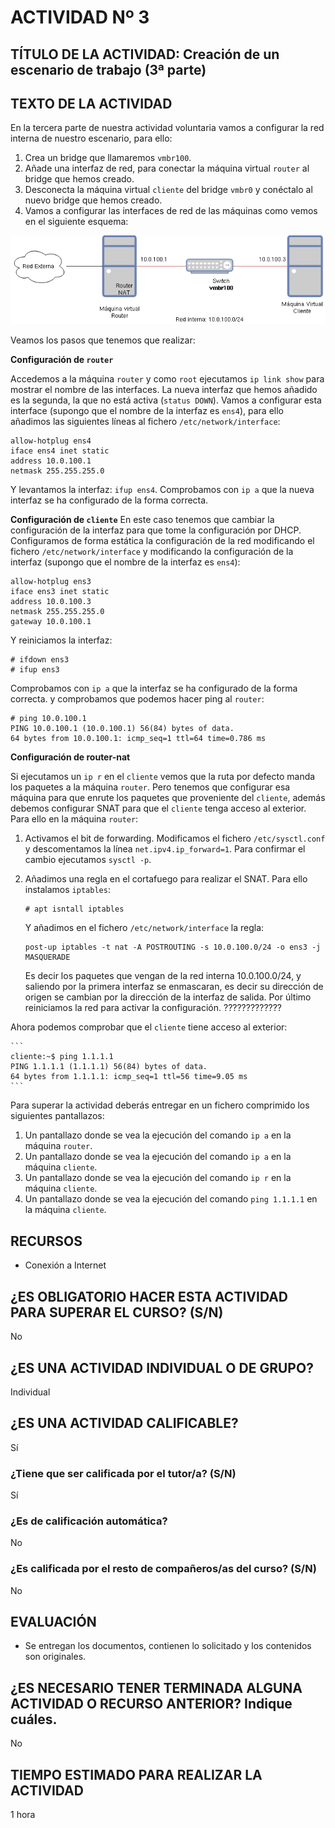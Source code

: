# ACTIVIDAD Nº 3

## TÍTULO DE LA ACTIVIDAD: Creación de un escenario de trabajo (3ª parte)

## TEXTO DE LA ACTIVIDAD

En la tercera parte de nuestra actividad voluntaria vamos a configurar la red interna de nuestro escenario, para ello:

1. Crea un bridge que llamaremos `vmbr100`.
2. Añade una interfaz de red, para conectar la máquina virtual `router` al bridge que hemos creado.
3. Desconecta la máquina virtual `cliente` del bridge `vmbr0` y conéctalo al nuevo bridge que hemos creado.
4. Vamos a configurar las interfaces de red de las máquinas como vemos en el siguiente esquema:

![escenario](img/escenario_tareas_voluntarias_red.drawio.png)

Veamos los pasos que tenemos que realizar:

**Configuración de `router`**

Accedemos a la máquina `router` y como `root` ejecutamos `ip link show` para mostrar el nombre de las interfaces. La nueva interfaz que hemos añadido es la segunda, la que no está activa (`status DOWN`). Vamos a configurar esta interface (supongo que el nombre de la interfaz es `ens4`), para ello añadimos las siguientes líneas al fichero `/etc/network/interface`:

```
allow-hotplug ens4
iface ens4 inet static
address 10.0.100.1
netmask 255.255.255.0
```

Y levantamos la interfaz: `ifup ens4`. Comprobamos con `ip a` que la nueva interfaz se ha configurado de la forma correcta.
   
**Configuración de `cliente`**
En este caso tenemos que cambiar la configuración de la interfaz para que tome la configuración por DHCP. Configuramos de forma estática la configuración de la red modificando el fichero `/etc/network/interface` y modificando la configuración de la interfaz (supongo que el nombre de la interfaz es `ens4`):

```
allow-hotplug ens3
iface ens3 inet static
address 10.0.100.3
netmask 255.255.255.0
gateway 10.0.100.1
```

Y reiniciamos la interfaz:

```
# ifdown ens3
# ifup ens3
```

Comprobamos con `ip a` que la interfaz se ha configurado de la forma correcta. y comprobamos que podemos hacer ping al `router`:

```
# ping 10.0.100.1
PING 10.0.100.1 (10.0.100.1) 56(84) bytes of data.
64 bytes from 10.0.100.1: icmp_seq=1 ttl=64 time=0.786 ms
```

**Configuración de router-nat**

Si ejecutamos un `ip r` en el `cliente` vemos que la ruta por defecto manda los paquetes a la máquina `router`. Pero tenemos que configurar esa máquina para que enrute los paquetes que proveniente del `cliente`, además debemos configurar SNAT para que el `cliente` tenga acceso al exterior. Para ello en la máquina `router`:

1. Activamos el bit de forwarding. Modificamos el fichero `/etc/sysctl.conf` y descomentamos la línea `net.ipv4.ip_forward=1`. Para confirmar el cambio ejecutamos `sysctl -p`.
2. Añadimos una regla en el cortafuego para realizar el SNAT. Para ello instalamos `iptables`:

    ```
    # apt isntall iptables
    ```

    Y añadimos en el fichero `/etc/network/interface` la regla:

    ```
    post-up iptables -t nat -A POSTROUTING -s 10.0.100.0/24 -o ens3 -j MASQUERADE
    ```
    Es decir los paquetes que vengan de la red interna 10.0.100.0/24, y saliendo por la primera interfaz se enmascaran, es decir su dirección de origen se cambian por la dirección de la interfaz de salida. Por último reiniciamos la red para activar la configuración. ?????????????

Ahora podemos comprobar que el `cliente` tiene acceso al exterior:

    ```
    cliente:~$ ping 1.1.1.1
    PING 1.1.1.1 (1.1.1.1) 56(84) bytes of data.
    64 bytes from 1.1.1.1: icmp_seq=1 ttl=56 time=9.05 ms
    ```

Para superar la actividad deberás entregar en un fichero comprimido los siguientes pantallazos:

1. Un pantallazo donde se vea la ejecución del comando `ip a` en la máquina `router`.
2. Un pantallazo donde se vea la ejecución del comando `ip a` en la máquina `cliente`.
3. Un pantallazo donde se vea la ejecución del comando `ip r` en la máquina `cliente`.
4. Un pantallazo donde se vea la ejecución del comando `ping 1.1.1.1` en la máquina `cliente`.

## RECURSOS

* Conexión a Internet

## ¿ES OBLIGATORIO HACER ESTA ACTIVIDAD PARA SUPERAR EL CURSO? (S/N)

No

## ¿ES UNA ACTIVIDAD INDIVIDUAL O DE GRUPO?

Individual

## ¿ES UNA ACTIVIDAD CALIFICABLE?

Sí

### ¿Tiene que ser calificada por el tutor/a? (S/N)

Sí

### ¿Es de calificación automática?

No

### ¿Es calificada por el resto de compañeros/as del curso? (S/N)

No

## EVALUACIÓN

* Se entregan los documentos, contienen lo solicitado y los contenidos son originales.

## ¿ES NECESARIO TENER TERMINADA ALGUNA ACTIVIDAD O RECURSO ANTERIOR? Indique cuáles.

No

## TIEMPO ESTIMADO PARA REALIZAR LA ACTIVIDAD

1 hora